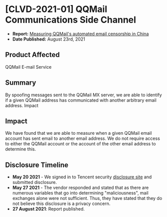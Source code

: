 # [CLVD-2021-01] QQMail Communications Side Channel

* **Report:** [Measuring QQMail's automated email censorship in China](https://dl.acm.org/doi/10.1145/3473604.3474560)
* **Date Published:** August 23rd, 2021

## Product Affected

QQMail E-mail Service

## Summary

By spoofing messages sent to the QQMail MX server, we are able to identify if a given QQMail address has communicated with another arbitrary email address. 
Impact

## Impact

We have found that we are able to measure when a given QQMail email account has sent email to another email address. We do not require access to either the QQMail account or the account of the other email address to determine this.

## Disclosure Timeline

- **May 20 2021** -  We signed in to Tencent security [disclosure site](https://en.security.tencent.com/)  and submitted disclosure.
- **May 27 2021** - The vendor responded and stated that as there are numerous variables that go into determining "maliciousness", mail exchanges alone were not sufficient. Thus, they have stated that they do not believe this disclosure is a privacy concern.
- **27 August 2021**: Report published.
